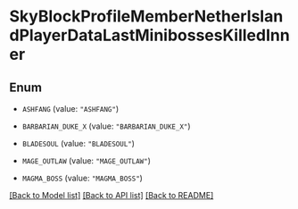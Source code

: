# SkyBlockProfileMemberNetherIslandPlayerDataLastMinibossesKilledInner

## Enum


* `ASHFANG` (value: `"ASHFANG"`)

* `BARBARIAN_DUKE_X` (value: `"BARBARIAN_DUKE_X"`)

* `BLADESOUL` (value: `"BLADESOUL"`)

* `MAGE_OUTLAW` (value: `"MAGE_OUTLAW"`)

* `MAGMA_BOSS` (value: `"MAGMA_BOSS"`)


[[Back to Model list]](../README.md#documentation-for-models) [[Back to API list]](../README.md#documentation-for-api-endpoints) [[Back to README]](../README.md)


